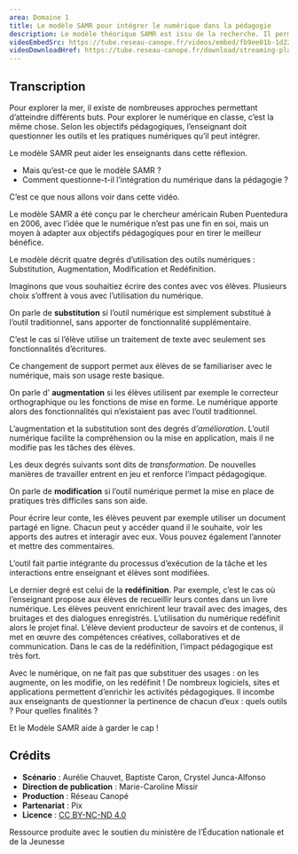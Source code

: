 ```yaml
---
area: Domaine 1
title: Le modèle SAMR pour intégrer le numérique dans la pédagogie
description: Le modèle théorique SAMR est issu de la recherche. Il permet d’interroger l’usage du numérique dans une activité pédagogique afin d’estimer dans quelle mesure cette utilisation modifie les tâches menées par les élèves. Plus d’informations dans cette vidéo !
videoEmbedSrc: https://tube.reseau-canope.fr/videos/embed/fb9ee01b-1d22-404d-8496-d14c0c698796
videoDownloadHref: https://tube.reseau-canope.fr/download/streaming-playlists/hls/videos/fb9ee01b-1d22-404d-8496-d14c0c698796-1080-fragmented.mp4
---
```


## Transcription

Pour explorer la mer, il existe de nombreuses approches permettant d’atteindre différents buts. Pour explorer le numérique en classe, c’est la même chose. Selon les objectifs pédagogiques, l’enseignant doit questionner les outils et les pratiques numériques qu’il peut intégrer.

Le modèle SAMR peut aider les enseignants dans cette réflexion.

- Mais qu’est-ce que le modèle SAMR ?
- Comment questionne-t-il l’intégration du numérique dans la pédagogie ?

C’est ce que nous allons voir dans cette vidéo.

Le modèle SAMR a été conçu par le chercheur américain Ruben Puentedura en 2006, avec l’idée que le numérique n’est pas une fin en soi, mais un moyen à adapter aux objectifs pédagogiques pour en tirer le meilleur bénéfice.

Le modèle décrit quatre degrés d’utilisation des outils numériques : Substitution, Augmentation, Modification et Redéfinition.

Imaginons que vous souhaitiez écrire des contes avec vos élèves. Plusieurs choix s’offrent à vous avec l’utilisation du numérique.

On parle de **substitution** si l’outil numérique est simplement substitué à l’outil traditionnel, sans apporter de fonctionnalité supplémentaire.

C’est le cas si l’élève utilise un traitement de texte avec seulement ses fonctionnalités d’écritures.

Ce changement de support permet aux élèves de se familiariser avec le numérique, mais son usage reste basique.

On parle d’ **augmentation** si les élèves utilisent par exemple le correcteur orthographique ou les fonctions de mise en forme. Le numérique apporte alors des fonctionnalités qui n’existaient pas avec l’outil traditionnel.

L’augmentation et la substitution sont des degrés d’_amélioration_. L’outil numérique facilite la compréhension ou la mise en application, mais il ne modifie pas les tâches des élèves.

Les deux degrés suivants sont dits de _transformation_. De nouvelles manières de travailler entrent en jeu et renforce l’impact pédagogique.

On parle de **modification** si l’outil numérique permet la mise en place de pratiques très difficiles sans son aide.

Pour écrire leur conte, les élèves peuvent par exemple utiliser un document partagé en ligne. Chacun peut y accéder quand il le souhaite, voir les apports des autres et interagir avec eux. Vous pouvez également l’annoter et mettre des commentaires.

L’outil fait partie intégrante du processus d’exécution de la tâche et les interactions entre enseignant et élèves sont modifiées.

Le dernier degré est celui de la **redéfinition**. Par exemple, c’est le cas où l’enseignant propose aux élèves de recueillir leurs contes dans un livre numérique. Les élèves peuvent enrichirent leur travail avec des images, des bruitages et des dialogues enregistrés. L’utilisation du numérique redéfinit alors le projet final. L’élève devient producteur de savoirs et de contenus, il met en œuvre des compétences créatives, collaboratives et de communication. Dans le cas de la redéfinition, l’impact pédagogique est très fort.

Avec le numérique, on ne fait pas que substituer des usages : on les augmente, on les modifie, on les redéfinit ! De nombreux logiciels, sites et applications permettent d’enrichir les activités pédagogiques. Il incombe aux enseignants de questionner la pertinence de chacun d’eux : quels outils ? Pour quelles finalités ?

Et le Modèle SAMR aide à garder le cap !

## Crédits

- **Scénario** : Aurélie Chauvet, Baptiste Caron, Crystel Junca-Alfonso
- **Direction de publication** : Marie-Caroline Missir
- **Production** : Réseau Canopé
- **Partenariat** : Pix
- **Licence** : [CC BY-NC-ND 4.0](https://creativecommons.org/licenses/by-nc-nd/4.0/deed.fr)

Ressource produite avec le soutien du ministère de l’Éducation nationale et de la Jeunesse
